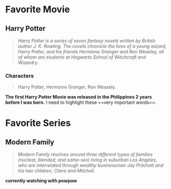 
# Favorite Movie
## **Harry Potter**
 > *Harry Potter is a series of seven fantasy novels written by British author J. K. Rowling. The novels chronicle the lives of a young wizard, Harry Potter, and his friends Hermione Granger and Ron Weasley, all of whom are students at Hogwarts School of Witchcraft and Wizardry.*
  ### Characters
> Harry Potter,
  Hermoine Granger,
  Ron Weasely.

  **The first Harry Potter Movie was released in the Philippines 2 years before I was born.**
I need to highlight these ==very important words==.

# Favorite Series
## **Modern Family**
>*Modern Family revolves around three different types of families (nuclear, blended, and same-sex) living in suburban Los Angeles, who are interrelated through wealthy businessman Jay Pritchett and his two children, Claire and Mitchell.*

**currently watching with powpow**

